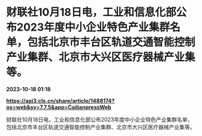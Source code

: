 # 财联社10月18日电，工业和信息化部公布2023年度中小企业特色产业集群名单，包括北京市丰台区轨道交通智能控制产业集群、北京市大兴区医疗器械产业集等。

**2023-10-18 01:18**

**https://api3.cls.cn/share/article/1488174?os=web&sv=7.7.5&app=CailianpressWeb**

财联社10月18日电，工业和信息化部公布2023年度中小企业特色产业集群名单，包括北京市丰台区轨道交通智能控制产业集群、北京市大兴区医疗器械产业集等。